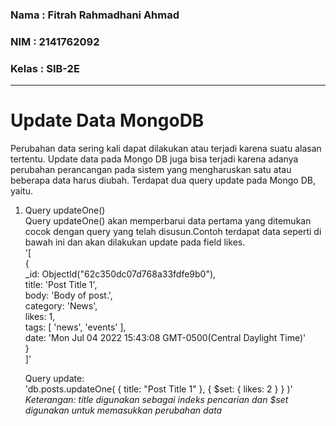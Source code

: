 ### Nama    : Fitrah Rahmadhani Ahmad  
### NIM     : 2141762092
### Kelas   : SIB-2E  
---
# Update Data MongoDB  
Perubahan data sering kali dapat dilakukan atau terjadi karena suatu alasan tertentu. Update data pada Mongo DB juga bisa terjadi karena adanya perubahan perancangan pada sistem yang mengharuskan satu atau beberapa data harus diubah. Terdapat dua query update pada Mongo DB, yaitu.  
1. Query updateOne()  
    Query updateOne() akan memperbarui data pertama yang ditemukan cocok dengan query yang telah disusun.Contoh terdapat data seperti di bawah ini dan akan dilakukan update pada field likes.     
    '[  
        {  
            _id: ObjectId("62c350dc07d768a33fdfe9b0"),  
            title: 'Post Title 1',  
            body: 'Body of post.',  
            category: 'News',  
            likes: 1,  
            tags: [ 'news', 'events' ],  
            date: 'Mon Jul 04 2022 15:43:08 GMT-0500(Central Daylight Time)'  
        }  
    ]'  

    Query update:  
    'db.posts.updateOne( { title: "Post Title 1" }, { $set: { likes: 2 } } )'  
    *Keterangan: title digunakan sebagai indeks pencarian dan $set digunakan untuk memasukkan perubahan data*


  
